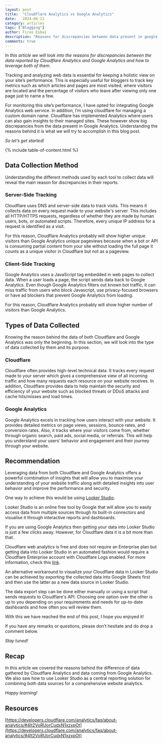 ```yaml
---
layout: post
title:  "Cloudflare Analytics vs Google Analytics"
date:   2024-08-11
category: articles
tags: ["Blogging"]
author: Firas Esbai
description: "Reasons for discrepancies between data present in google analytics and data in cloudflare analytics and how to leverage both"
comments: true
---
```


*In this article we will look into the reasons for discrepancies between the data reported by Cloudflare Analytics and Google Analytics and how to leverage both of them.*

Tracking and analyzing web data is essential for keeping a holistic view on your site’s performance. This is especially useful for bloggers to track key metrics such as which articles and pages are most visited, where visitors are located and the percentage of visitors who leave after viewing only one page just to name a few.

For monitoring this site’s performance, I have opted for integrating Google Analytics web service. In addition, I’m using cloudflare for managing a custom domain name. Cloudflare has implemented Analytics where users can also gain insights to their managed sites. These however show big discrepancies from the data present in Google Analytics. Understanding the reasons behind it is what we will try to accomplish in this blog post.

*So let’s get started!*

{% include table-of-content.html %}

## Data Collection Method ##

Understanding the different methods used by each tool to collect data will reveal the main reason for discrepancies in their reports.

### Server-Side Tracking ###

Cloudflare uses DNS and server-side data to track visits. This means it collects data on every request made to your website's server. This includes all HTTP/HTTPS requests, regardless of whether they are made by human users, bots, or automated scripts. Therefore, every unique IP address for a request is identified as a visit.

For this reason, Cloudflare Analytics probably will show higher unique visitors than Google Analytics unique pageviews because when a bot or API is consuming partial content from your site without loading the full page it counts as a unique visitor in Cloudflare but not as a pageview.

### Client-Side Tracking ###

Google Analytics uses a JavaScript tag embedded in web pages to collect data. When a user loads a page, the script sends data back to Google Analytics. Even though Google Analytics filters out known bot traffic, it can miss traffic from users who block Javascript, use privacy-focused browsers or have ad blockers that prevent Google Analytics from loading.

For this reason, Cloudflare Analytics probably will show higher number of visitors than Google Analytics.


## Types of Data Collected ##

Knowing the reason behind the data of both Cloudflare and Google Analytics was only the beginning. In this section, we will look into the type of data collected by them and its purpose.

### Cloudflare ###

Cloudflare often provides high-level technical data. It tracks every request made to your server which gives a comprehensive view of all incoming traffic and how many requests each resource on your website receives. In addition, Cloudflare provides data to help maintain the security and efficiency of your website such as blocked threats or DDoS attacks and cache hits/misses and load times.

### Google Analytics ###

Google Analytics excels in tracking how users interact with your website. It provides detailed metrics on page views, sessions, bounce rates, and conversion rates. Also, it tracks where your visitors come from, whether through organic search, paid ads, social media, or referrals. This will help you understand your users’ behavior and engagement and their journey through your website.

## Recommendation ## 

Leveraging data from both Cloudflare and Google Analytics offers a powerful combination of insights that will allow you to maximise your understanding of your website traffic along with detailed insights into user behavior and improve the performance and security.

One way to achieve this would be using [Looker Studio](https://lookerstudio.google.com/overview). 

Looker Studio is an online free tool by Google that will allow you to easily access data from multiple sources through its built-in connectors and visualise it through interactive reports and dashboards.

If you are using Google Analytics then getting your data into Looker Studio is just a few clicks away. However, for Cloudflare data it is a bit more than that.

Cloudflare web analytics is free and does not require an Enterprise plan but getting data into Looker Studio in an automated fashion would require a Cloudflare Enterprise account with Cloudflare Logs enabled. For more information, check this [link](https://developers.cloudflare.com/analytics/analytics-integrations/looker/).

An alternative workaround to visualize your Cloudflare data in Looker Studio can be achieved by exporting the collected data into Google Sheets first and then use the latter as a new data source in Looker Studio.

The data export step can be done either manually or using a script that sends requests to Cloudflare's API. Choosing one option over the other is up to you depending on your requirements and needs for up-to-date dashboards and how often you will review them.

With this we have reached the end of this post, I hope you enjoyed it!

If you have any remarks or questions, please don’t hesitate and do drop a comment below.

*Stay tuned!* 

## Recap ##

In this article we covered the reasons behind the difference of data gathered by Cloudflare Analytics and data coming from Google Analytics. We also saw how to use Looker Studio as a central reporting solution for combining both data sources for a comprehensive website analytics. 

*Happy learning!*

## Resources ##

[https://developers.cloudflare.com/analytics/faq/about-analytics/#4lt2VoRUorCudxN1xzxpOt](https://developers.cloudflare.com/analytics/faq/about-analytics/#4lt2VoRUorCudxN1xzxpOt)